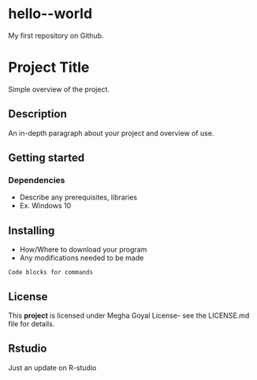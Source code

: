 # hello--world
My first repository on Github.

# Project Title

Simple overview of the project.

## Description

An in-depth paragraph about your project and overview of use.

## Getting started

### Dependencies
- Describe any prerequisites, libraries
- Ex. Windows 10

## Installing
- How/Where to download your program
- Any modifications needed to be made

`Code blocks for commands`

## License
This **project** is licensed under Megha Goyal License- see the LICENSE.md file for details.

## Rstudio
Just an update on R-studio
